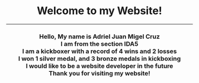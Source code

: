 <html>
  <head>
    <title>WEBSITECRUZ</title>
    <link rel="stylesheet" href="styles.css" />
  </head>
  <h1><center>Welcome to my Website!</center></h1>
  <hr>
  <body>
    <h3><center>Hello, My name is Adriel Juan Migel Cruz<br>
    I am from the section IDA5<br>
    I am a kickboxer with a record of 4 wins and 2 losses<br>
    I won 1 silver medal, and 3 bronze medals in kickboxing<br>
    I would like to be a website developer in the future<br>
    Thank you for visiting my website! </center></h3>
    
    
  </body>
</html>
